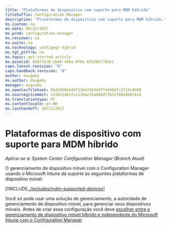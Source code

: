 ```yaml
---
title: "Plataformas de dispositivo com suporte para MDM híbrido"
titleSuffix: Configuration Manager
description: "Plataformas de dispositivo com suporte para MDM híbrido."
ms.custom: na
ms.date: 09/22/2017
ms.prod: configuration-manager
ms.reviewer: na
ms.suite: na
ms.technology: configmgr-hybrid
ms.tgt_pltfrm: na
ms.topic: get-started-article
ms.assetid: 6b0732c8-1be8-44ba-8f8e-6fb2b67782e1
caps.latest.revision: "9"
caps.handback.revision: "0"
author: dougeby
ms.author: dougeby
manager: angrobe
ms.openlocfilehash: 05d2950e54d713bb334349f7e04667c2f14c8b68
ms.sourcegitcommit: c236214b2fcc13dae7bad96d7fb33f692868191d
ms.translationtype: HT
ms.contentlocale: pt-BR
ms.lasthandoff: 10/12/2017
---
```

# <a name="supported-device-platforms-for-hybrid-mdm"></a>Plataformas de dispositivo com suporte para MDM híbrido

*Aplica-se a: System Center Configuration Manager (Branch Atual)*

O gerenciamento de dispositivo móvel com o Configuration Manager usando o Microsoft Intune dá suporte às seguintes plataformas de dispositivo móvel:

[!INCLUDE[../includes/mdm-supported-devices](../includes/mdm-supported-devices.md)]

Você só pode usar uma solução de gerenciamento, a autoridade de gerenciamento de dispositivo móvel, para gerenciar seus dispositivos móveis. Antes de criar essa configuração você deve [escolher entre o gerenciamento de dispositivo móvel híbrido e independente do Microsoft Intune com o Configuration Manager](../understand/choose-between-standalone-intune-and-hybrid-mobile-device-management.md)
